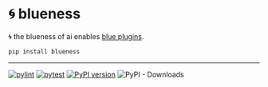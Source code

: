 # 🌀 blueness

🌀 the blueness of ai enables [blue plugins](https://github.com/kamangir/blue-plugin).

```bash
pip install blueness
```

---

[![pylint](https://github.com/kamangir/blueness/actions/workflows/pylint.yml/badge.svg)](https://github.com/kamangir/blueness/actions/workflows/pylint.yml) [![pytest](https://github.com/kamangir/blueness/actions/workflows/pytest.yml/badge.svg)](https://github.com/kamangir/blueness/actions/workflows/pytest.yml) [![PyPI version](https://img.shields.io/pypi/v/blueness.svg)](https://pypi.org/project/blueness/) ![PyPI - Downloads](https://img.shields.io/pypi/dd/blueness)
